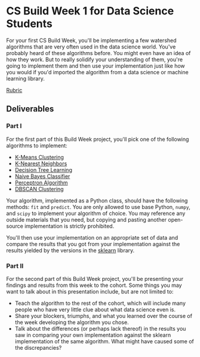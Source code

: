 # CS Build Week 1 for Data Science Students

For your first CS Build Week, you'll be implementing a few watershed algorithms that are very often used in the data science world. You've probably heard of these algorithms before. You might even have an idea of how they work. But to really solidify your understanding of them, you're going to implement them and then use your implementation just like how you would if you'd imported the algorithm from a data science or machine learning library. 

[Rubric](Rubric.md)

## Deliverables

### Part I

For the first part of this Build Week project, you'll pick one of the following algorithms to implement:

- [K-Means Clustering](https://en.wikipedia.org/wiki/K-means_clustering)
- [K-Nearest Neighbors](https://en.wikipedia.org/wiki/K-nearest_neighbors_algorithm)
- [Decision Tree Learning](https://en.wikipedia.org/wiki/Decision_tree_learning)
- [Naive Bayes Classifier](https://en.wikipedia.org/wiki/Naive_Bayes_classifier)
- [Perceptron Algorithm](https://en.wikipedia.org/wiki/Perceptron)
- [DBSCAN Clustering](https://en.wikipedia.org/wiki/DBSCAN)

Your algorithm, implemented as a Python class, should have the following methods: `fit` and `predict`. You are only allowed to use base Python, `numpy`, and `scipy` to implement your algorithm of choice. You may reference any outside materials that you need, but copying and pasting another open-source implementation is strictly prohibited.

You'll then use your implementation on an appropriate set of data and compare the results that you got from your implementation against the results yielded by the versions in the [sklearn](https://scikit-learn.org/stable/) library.

### Part II

For the second part of this Build Week project, you'll be presenting your findings and results from this week to the cohort. Some things you may want to talk about in this presentation include, but are not limited to:

- Teach the algorithm to the rest of the cohort, which will include many people who have very little clue about what data science even is.
- Share your blockers, triumphs, and what you learned over the course of the week developing the algorithm you chose. 
- Talk about the differences (or perhaps lack thereof) in the results you saw in comparing your own implementation against the sklearn implementation of the same algorithm. What might have caused some of the discrepancies? 
